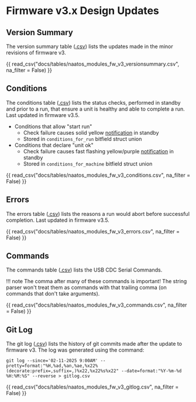 # Firmware v3.x Design Updates

## Version Summary

The version summary table ([.csv](../tables/naatos_modules_fw_v3_versionsummary.csv)) lists the updates made in the minor revisions of firmware v3.

{{ read_csv("docs/tables/naatos_modules_fw_v3_versionsummary.csv", na_filter = False) }}

## Conditions

The conditions table ([.csv](../tables/naatos_modules_fw_v3_conditions.csv)) lists the status checks, performed in standby and prior to a run, that ensure a unit is healthy and able to complete a run. Last updated in firmware v3.5.

- Conditions that allow "start run"
    - Check failure causes solid yellow [notification](../outputs/notifications.md) in standby
    - Stored in `conditions_for_run` bitfield struct union
- Conditions that declare "unit ok"
    - Check failure causes fast flashing yellow/purple [notification](../outputs/notifications.md) in standby
    - Stored in `conditions_for_machine` bitfield struct union

{{ read_csv("docs/tables/naatos_modules_fw_v3_conditions.csv", na_filter = False) }}

## Errors

The errors table ([.csv](../tables/naatos_modules_fw_v3_errors.csv)) lists the reasons a run would abort before successful completion. Last updated in firmware v3.5.

{{ read_csv("docs/tables/naatos_modules_fw_v3_errors.csv", na_filter = False) }}

## Commands

The commands table ([.csv](../tables/naatos_modules_fw_v3_commands.csv)) lists the USB CDC Serial Commands.

!!! note
    The comma after many of these commands is important! The string parser won't treat them as commands with that trailing comma (on commands that don't take arguments).

{{ read_csv("docs/tables/naatos_modules_fw_v3_commands.csv", na_filter = False) }}

## Git Log

The git log ([.csv](../tables/naatos_modules_fw_v3_gitlog.csv)) lists the history of git commits made after the update to firmware v3. The log was generated using the command:

`git log --since='02-11-2025 9:00AM' --pretty=format:"%H,%ad,%an,%ae,%x22%(decorate:prefix=,suffix=,)%x22,%x22%s%x22" --date=format:"%Y-%m-%d %H:%M:%S" --reverse > gitlog.csv`

{{ read_csv("docs/tables/naatos_modules_fw_v3_gitlog.csv", na_filter = False) }}
